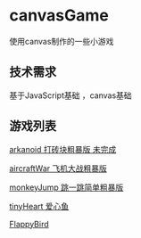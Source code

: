 # canvasGame
使用canvas制作的一些小游戏

## 技术需求
基于JavaScript基础 ，canvas基础

## 游戏列表
[arkanoid 打砖块粗暴版 未完成](https://fifthwolf.github.io/project/canvas-arkanoid/)

[aircraftWar 飞机大战粗暴版](https://fifthwolf.github.io/project/canvas-aircraftWar/)

[monkeyJump 跳一跳简单粗暴版](https://fifthwolf.github.io/project/canvas-monkeyJump/)

[tinyHeart 爱心鱼](https://fifthwolf.github.io/project/canvas-tinyHeart/)

[FlappyBird](https://fifthwolf.github.io/project/canvas-FlappyBird/)